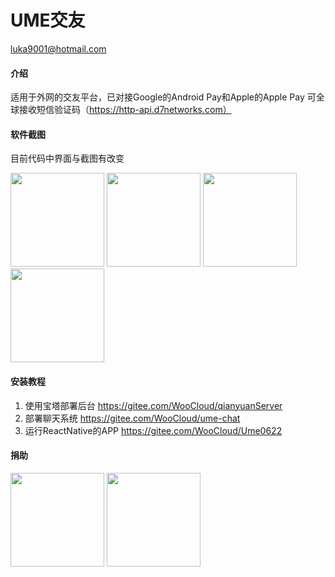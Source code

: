 # UME交友

luka9001@hotmail.com

#### 介绍

适用于外网的交友平台，已对接Google的Android Pay和Apple的Apple Pay
可全球接收短信验证码（https://http-api.d7networks.com）

#### 软件截图
目前代码中界面与截图有改变

<img width="150" src="https://images.gitee.com/uploads/images/2020/0729/135838_708af3a5_1423350.png"/>
<img width="150" src="https://images.gitee.com/uploads/images/2020/0729/135849_6a21c1f7_1423350.png"/>
<img width="150" src="https://images.gitee.com/uploads/images/2020/0729/135857_9304208c_1423350.png"/>
<img width="150" src="https://images.gitee.com/uploads/images/2020/0729/135911_da79244d_1423350.png"/>

#### 安装教程

1.  使用宝塔部署后台 https://gitee.com/WooCloud/qianyuanServer
2.  部署聊天系统 https://gitee.com/WooCloud/ume-chat
3.  运行ReactNative的APP  https://gitee.com/WooCloud/Ume0622

#### 捐助
<img width="150" src="https://images.gitee.com/uploads/images/2020/0729/140059_e1929ba3_1423350.jpeg"/>

<img width="150" src="https://images.gitee.com/uploads/images/2020/0729/140111_fda160ac_1423350.jpeg"/>